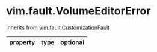 vim.fault.VolumeEditorError
===========================
inherits from [vim.fault.CustomizationFault](docs/vim.fault.CustomizationFault.md)

| property | type | optional |
|:---------|:-----|:---------|
